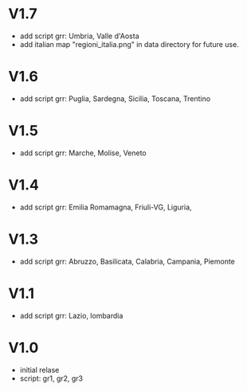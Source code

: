# V1.7
- add script grr: Umbria, Valle d'Aosta
- add italian map "regioni_italia.png" in data directory for future use.

# V1.6
- add script grr: Puglia, Sardegna, Sicilia, Toscana, Trentino

# V1.5
- add script grr: Marche, Molise, Veneto

# V1.4

- add script grr: Emilia Romamagna, Friuli-VG, Liguria, 


# V1.3

- add script grr: Abruzzo, Basilicata, Calabria, Campania, Piemonte

# V1.1

- add script grr: Lazio, lombardia


# V1.0

- initial relase
- script: gr1, gr2, gr3